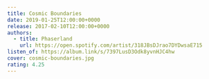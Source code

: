 ```yaml
---
title: Cosmic Boundaries
date: 2019-01-25T12:00:00+0000
release: 2017-02-10T12:00:00+0000
authors:
  - title: Phaserland
    url: https://open.spotify.com/artist/318JBsDJrao7DYDwsaE715
listen_of: https://album.link/s/7397LusD3Odk8yvnHJC4hw
cover: cosmic-boundaries.jpg
rating: 4.25
---
```

